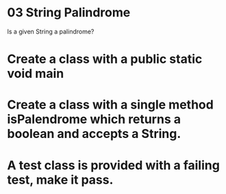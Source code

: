 03 String Palindrome
====================
Is a given String a palindrome?

# Create a class with a public static void main
# Create a class with a single method isPalendrome which returns a boolean and accepts a String.
# A test class is provided with a failing test, make it pass.